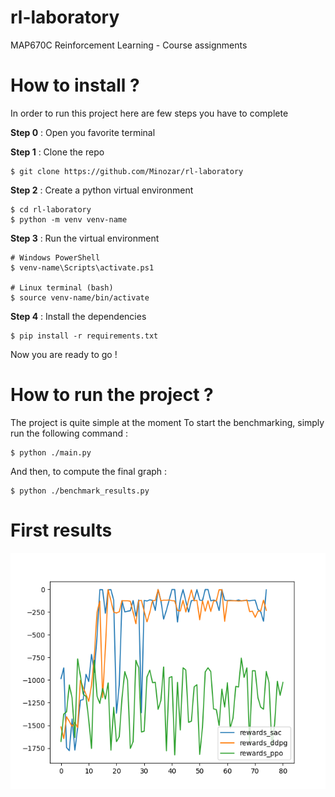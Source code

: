 # rl-laboratory
MAP670C Reinforcement Learning - Course assignments

# How to install ?
In order to run this project here are few steps you have to complete

**Step 0** : Open you favorite terminal

**Step 1** : Clone the repo
```
$ git clone https://github.com/Minozar/rl-laboratory
```

**Step 2** : Create a python virtual environment
```
$ cd rl-laboratory
$ python -m venv venv-name
```

**Step 3** : Run the virtual environment

```
# Windows PowerShell
$ venv-name\Scripts\activate.ps1

# Linux terminal (bash)
$ source venv-name/bin/activate
```

**Step 4** : Install the dependencies

```
$ pip install -r requirements.txt
```
Now you are ready to go !

# How to run the project ?
The project is quite simple at the moment
To start the benchmarking, simply run the following command :

```
$ python ./main.py
```

And then, to compute the final graph :
```
$ python ./benchmark_results.py
```

# First results
![First results](benchmarks/first_results.png)